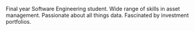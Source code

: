 Final year Software Engineering student. Wide range of skills in asset management.
Passionate about all things data.
Fascinated by investment portfolios.
